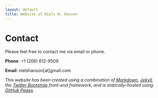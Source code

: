 ```yaml
---
layout: default
title: Website of Niels W. Hanson
---
```


# Contact

Please feel free to contact me via email or phone.

**Phone**: +1 (206) 612-9509

**Email**: nielshanson[at]gmail.com


*This website has been created using a combination of [Markdown](http://daringfireball.net/projects/markdown/), [Jekyll](http://jekyllrb.com/),
the [Twitter Bootstrap](http://getbootstrap.com/) front-end framework, and is statically-hosted using [GitHub Pages](https://pages.github.com/).*
